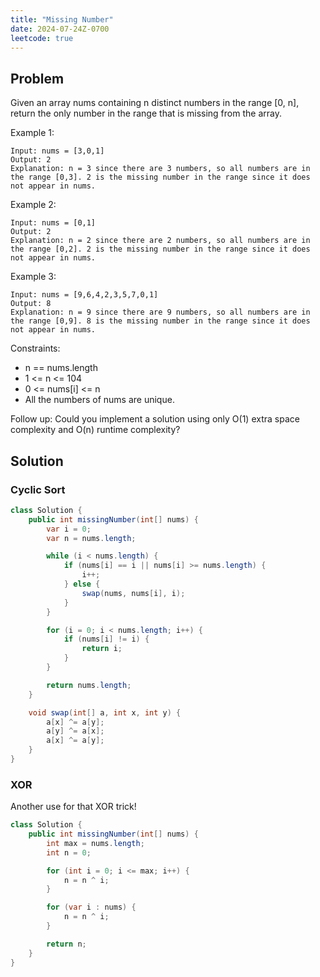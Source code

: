 ```yaml
---
title: "Missing Number"
date: 2024-07-24Z-0700
leetcode: true
---
```


## Problem

Given an array nums containing n distinct numbers in the range [0, n], return the only number in the range that is missing from the array.

Example 1:

```text
Input: nums = [3,0,1]
Output: 2
Explanation: n = 3 since there are 3 numbers, so all numbers are in the range [0,3]. 2 is the missing number in the range since it does not appear in nums.
```

Example 2:

```text
Input: nums = [0,1]
Output: 2
Explanation: n = 2 since there are 2 numbers, so all numbers are in the range [0,2]. 2 is the missing number in the range since it does not appear in nums.
```

Example 3:

```text
Input: nums = [9,6,4,2,3,5,7,0,1]
Output: 8
Explanation: n = 9 since there are 9 numbers, so all numbers are in the range [0,9]. 8 is the missing number in the range since it does not appear in nums.
```

Constraints:

- n == nums.length
- 1 <= n <= 104
- 0 <= nums[i] <= n
- All the numbers of nums are unique.

Follow up: Could you implement a solution using only O(1) extra space complexity and O(n) runtime complexity?

## Solution

### Cyclic Sort

```java
class Solution {
    public int missingNumber(int[] nums) {
        var i = 0;
        var n = nums.length;

        while (i < nums.length) {
            if (nums[i] == i || nums[i] >= nums.length) {
                i++;
            } else {
                swap(nums, nums[i], i);
            }
        }

        for (i = 0; i < nums.length; i++) {
            if (nums[i] != i) {
                return i;
            }
        }

        return nums.length;
    }

    void swap(int[] a, int x, int y) {
        a[x] ^= a[y];
        a[y] ^= a[x];
        a[x] ^= a[y];
    }
}
```

### XOR

Another use for that XOR trick!

```java
class Solution {
    public int missingNumber(int[] nums) {
        int max = nums.length;
        int n = 0;

        for (int i = 0; i <= max; i++) {
            n = n ^ i;
        }

        for (var i : nums) {
            n = n ^ i;
        }

        return n;
    }
}
```
